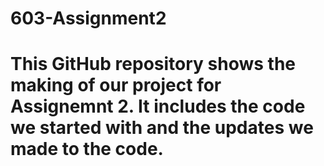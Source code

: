 # 603-Assignment2
# This GitHub repository shows the making of our project for Assignemnt 2. It includes the code we started with and the updates we made to the code.
